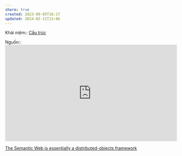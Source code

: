 ```yaml
---
share: true
created: 2023-09-05T16:17
updated: 2024-02-11T13:06
---
```

Khái niệm:: [Cấu trúc](../../../../../%CE%9E%20Kh%C3%A1i%20ni%E1%BB%87m/Nh%E1%BA%ADn%20th%E1%BB%A9c/C%E1%BA%A5u%20tr%C3%BAc.md)

Nguồn:: <iframe width="560" height="315" src="https://www.youtube.com/embed/AHblHPLoKKE?si=-HazdbhwnN5Lcdp2&t=278" title="YouTube video player" frameborder="0" allow="accelerometer; autoplay; clipboard-write; encrypted-media; gyroscope; picture-in-picture; web-share" referrerpolicy="strict-origin-when-cross-origin" allowfullscreen></iframe>

[The Semantic Web is essentially a distributed-objects framework](./The%20Semantic%20Web%20is%20essentially%20a%20distributed-objects%20framework.md)